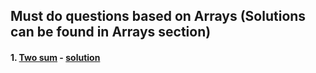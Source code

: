 ## Must do questions based on Arrays (Solutions can be found in Arrays section)

#### 1. [Two sum](https://leetcode.com/problems/two-sum/description/)  - [solution](1-twosum.java)
